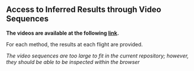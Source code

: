 ## Access to Inferred Results through Video Sequences

**The videos are available at the following [link](https://drive.google.com/drive/folders/1CoUF1gIpiB3AeQx9zpSNoo_agPWRX-3Q?usp=sharing).**

For each method, the results at each flight are provided.

*The video sequences are too large to fit in the current repository; however, they should be able to be inspected within the browser*
